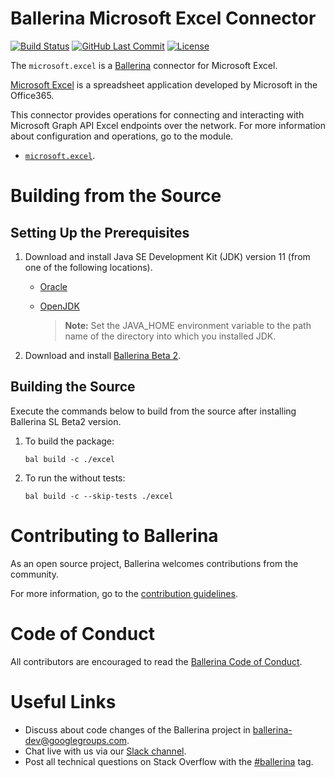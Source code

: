Ballerina Microsoft Excel Connector
===================

[![Build Status](https://github.com/ballerina-platform/module-ballerinax-microsoft.excel/workflows/CI/badge.svg)](https://github.com/ballerina-platform/module-ballerinax-microsoft.excel/actions?query=workflow%3ACI)
[![GitHub Last Commit](https://img.shields.io/github/last-commit/ballerina-platform/module-ballerinax-microsoft.excel.svg)](https://github.com/ballerina-platform/module-ballerinax-microsoft.excel/commits/master)
[![License](https://img.shields.io/badge/License-Apache%202.0-blue.svg)](https://opensource.org/licenses/Apache-2.0)

The `microsoft.excel` is a [Ballerina](https://ballerina.io/) connector for Microsoft Excel.

[Microsoft Excel](https://www.microsoft.com/en-ww/microsoft-365/excel) is a spreadsheet application developed by Microsoft in the Office365.

This connector provides operations for connecting and interacting with Microsoft Graph API Excel endpoints over the network. 
For more information about configuration and operations, go to the module. 
- [`microsoft.excel`](https://docs.central.ballerina.io/ballerinax/microsoft.excel/latest).

# Building from the Source
## Setting Up the Prerequisites

1. Download and install Java SE Development Kit (JDK) version 11 (from one of the following locations).

   * [Oracle](https://www.oracle.com/java/technologies/javase-jdk11-downloads.html)

   * [OpenJDK](https://adoptopenjdk.net/)

        > **Note:** Set the JAVA_HOME environment variable to the path name of the directory into which you installed JDK.

2. Download and install [Ballerina Beta 2](https://ballerina.io/). 

## Building the Source
Execute the commands below to build from the source after installing Ballerina SL Beta2 version.

1. To build the package:
    ```    
    bal build -c ./excel
    ```
2. To run the without tests:
    ```
    bal build -c --skip-tests ./excel
    ```
# Contributing to Ballerina
As an open source project, Ballerina welcomes contributions from the community. 

For more information, go to the [contribution guidelines](https://github.com/ballerina-platform/ballerina-lang/blob/main/CONTRIBUTING.md).

# Code of Conduct
All contributors are encouraged to read the [Ballerina Code of Conduct](https://ballerina.io/code-of-conduct).

# Useful Links
* Discuss about code changes of the Ballerina project in [ballerina-dev@googlegroups.com](mailto:ballerina-dev@googlegroups.com).
* Chat live with us via our [Slack channel](https://ballerina.io/community/slack/).
* Post all technical questions on Stack Overflow with the [#ballerina](https://stackoverflow.com/questions/tagged/ballerina) tag.
